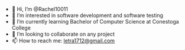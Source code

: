 - 👋 Hi, I’m @Rachel10011
- 👀 I’m interested in software development and software testing
- 🌱 I’m currently learning Bachelor of Computer Science at Conestoga College
- 💞️ I’m looking to collaborate on any project
- 📫 How to reach me: letra1712@gmail.com 

<!---
Rachel10011/Rachel10011 is a ✨ special ✨ repository because its `README.md` (this file) appears on your GitHub profile.
You can click the Preview link to take a look at your changes.
--->
